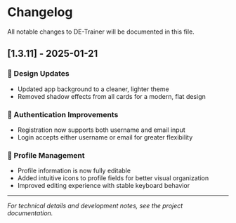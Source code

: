 # Changelog

All notable changes to DE-Trainer will be documented in this file.

## [1.3.11] - 2025-01-21

### 🎨 Design Updates
- Updated app background to a cleaner, lighter theme
- Removed shadow effects from all cards for a modern, flat design

### 🔐 Authentication Improvements  
- Registration now supports both username and email input
- Login accepts either username or email for greater flexibility

### 👤 Profile Management
- Profile information is now fully editable
- Added intuitive icons to profile fields for better visual organization
- Improved editing experience with stable keyboard behavior

---

*For technical details and development notes, see the project documentation.*
